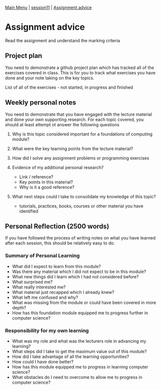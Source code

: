 [Main Menu](../../../sessions/README.md) | [session11](../../session11/) | [Assignment advice](../docs/assignmentAdvice.md)

# Assignment advice

Read the assignment and understand the marking criteria

## Project plan
You need to demonstrate a github project plan which has tracked all of the exercises covered in class. 
This is for you to track what exercises you have done and your note taking on the key topics.

List of all of the exercises - not started, in progress and finished

## Weekly personal notes
You need to demonstrate that you have engaged with the lecture material and done your own supporting research.
For each topic covered, you should at least attempt ot answer the following questions

1. Why is this topic considered important for a foundations of computing module?
2. What were the key learning points from the lecture material?
3. How did I solve any assignment problems or programming exercises
3. Evidence of my additional personal research?

    * Link / reference?
    * Key points in this material?
    * Why is it a good reference?
   
4. What next steps could I take to consolidate my knowledge of this topic?
    * tutorials, practices, books, courses or other material you have identified 


## Personal Reflection (2500 words)

If you have followed the process of writing notes on what you have learned after each session, this should be relatively easy to do.

### Summary of Personal Learning

* What did I expect to learn from this module?
* Was there any material which I did not expect to be in this module?
* What new things did I learn which I had not considered before?
* What surprised me? 
* What really interested me?
* What material just recapped which I already knew?
* What left me confused and why?
* What was missing from the module or could have been covered in more depth?
* How has this foundation module equipped me to progress further in computer science?

### Responsibility for my own learning
* What was my role and what was the lecturers role in advancing my learning?
* What steps did I take to get the maximum value out of this module?
* How did I take advantage of all the learning opportunities?
* How could I have done better?
* How has this module equipped me to progress in learning computer science?
* What obstacles do I need to overcome to allow me to progress in computer science?

